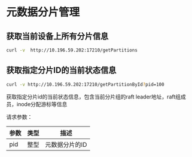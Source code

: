 # 元数据分片管理

## 获取当前设备上所有分片信息

``` bash
curl -v  http://10.196.59.202:17210/getPartitions
```

## 获取指定分片ID的当前状态信息

``` bash
curl -v http://10.196.59.202:17210/getPartitionById?pid=100
```

获取指定分片id的当前状态信息，包含当前分片组的raft
leader地址，raft组成员，inode分配游标等信息

请求参数：

| 参数  | 类型  | 描述       |
|-----|-----|----------|
| pid | 整型  | 元数据分片的ID |
